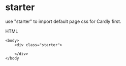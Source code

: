 # starter

use "starter" to import default page css for Cardly first.

HTML

```markup
<body>
    <div class="starter">

    </div>
</body
```



